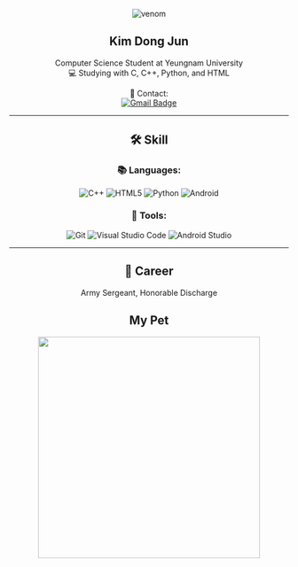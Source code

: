 <div align="center">

![venom](https://capsule-render.vercel.app/api?type=venom&height=200&text=Welcome!&fontSize=70&color=gradient&stroke=gradient)

## Kim Dong Jun  
Computer Science Student at Yeungnam University  
💻 Studying with C, C++, Python, and HTML  

📧 Contact:  
[![Gmail Badge](https://img.shields.io/badge/kdjkdj111@gmail.com-d14836?style=flat-square&logo=Gmail&logoColor=white&link=mailto:kdjkdj111@gmail.com)](mailto:kdjkdj111@gmail.com)

---

## 🛠️ Skill

### 📚 Languages:
![C++](https://img.shields.io/badge/C++-00599C.svg?&style=for-the-badge&logo=C%2B%2B&logoColor=white)
![HTML5](https://img.shields.io/badge/HTML5-E34F26.svg?&style=for-the-badge&logo=HTML5&logoColor=white)
![Python](https://img.shields.io/badge/Python-3776AB.svg?&style=for-the-badge&logo=Python&logoColor=white)
![Android](https://img.shields.io/badge/Android-3DDC84.svg?&style=for-the-badge&logo=Android&logoColor=white)

### 🧰 Tools:
![Git](https://img.shields.io/badge/Git-F05032.svg?&style=for-the-badge&logo=Git&logoColor=white)
![Visual Studio Code](https://img.shields.io/badge/Visual%20Studio%20Code-007ACC.svg?&style=for-the-badge&logo=Visual%20Studio%20Code&logoColor=white)
![Android Studio](https://img.shields.io/badge/Android%20Studio-3DDC84.svg?&style=for-the-badge&logo=Android%20Studio&logoColor=white)

---

## 🧭 Career

Army Sergeant, Honorable Discharge

## My Pet

<a href="https://www.gitanimals.org/en_US?utm_medium=image&utm_source=kdjkdj111&utm_content=farm">
<img
  src="https://render.gitanimals.org/farms/kdjkdj111"
  width="400"
/>
</a>

</div>

